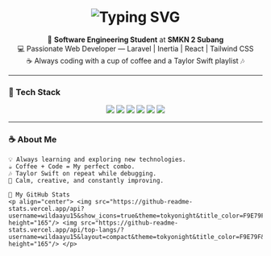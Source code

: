 <!-- 🌼 WILDA AYU WININGSIH - Soft Yellow & Navy GitHub Profile README -->

<h1 align="center">
  <img src="https://readme-typing-svg.herokuapp.com?font=Poppins&size=28&duration=3000&pause=1000&color=F9E79F&center=true&vCenter=true&width=500&lines=Hi%2C+I'm+Wilda+Ayu+Winingsih!;Welcome+to+my+GitHub+💻;Coding+with+Coffee+%26+Calm+Blue+Vibes+☕💙" alt="Typing SVG" />
</h1>

<p align="center">
  🌼 <b>Software Engineering Student</b> at <b>SMKN 2 Subang</b> <br/>
  💻 Passionate Web Developer — Laravel | Inertia | React | Tailwind CSS <br/>
  ☕ Always coding with a cup of coffee and a Taylor Swift playlist 🎶
</p>

---

### 🎨 Tech Stack
<p align="center">
  <img src="https://img.shields.io/badge/Laravel-2E2E2E?style=for-the-badge&logo=laravel&logoColor=F4D03F"/>
  <img src="https://img.shields.io/badge/React-1E3A8A?style=for-the-badge&logo=react&logoColor=61DAFB"/>
  <img src="https://img.shields.io/badge/InertiaJS-22376F?style=for-the-badge&logo=inertia&logoColor=F9E79F"/>
  <img src="https://img.shields.io/badge/TailwindCSS-2563EB?style=for-the-badge&logo=tailwindcss&logoColor=F9E79F"/>
  <img src="https://img.shields.io/badge/MySQL-1A5276?style=for-the-badge&logo=mysql&logoColor=F4D03F"/>
  <img src="https://img.shields.io/badge/GitHub-0D1117?style=for-the-badge&logo=github&logoColor=F9E79F"/>
</p>

---

### ☕ About Me
```text
💡 Always learning and exploring new technologies.  
☕ Coffee + Code = My perfect combo.  
🎶 Taylor Swift on repeat while debugging.  
💙 Calm, creative, and constantly improving.

🌙 My GitHub Stats
<p align="center"> <img src="https://github-readme-stats.vercel.app/api?username=wildaayu15&show_icons=true&theme=tokyonight&title_color=F9E79F&text_color=C9D1D9&icon_color=F9E79F&hide_border=true" height="165"/> <img src="https://github-readme-stats.vercel.app/api/top-langs/?username=wildaayu15&layout=compact&theme=tokyonight&title_color=F9E79F&text_color=C9D1D9&hide_border=true" height="165"/> </p>
